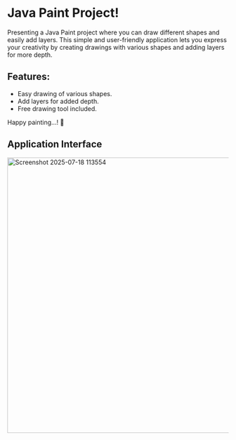 # Java Paint Project!

Presenting a Java Paint project where you can draw different shapes and easily add layers. 
This simple and user-friendly application lets you express your creativity by creating drawings with various shapes and adding layers for more depth.

## Features:
- Easy drawing of various shapes.
- Add layers for added depth.
- Free drawing tool included.

Happy painting...! 🎨

## Application Interface
<img width="598" height="628" alt="Screenshot 2025-07-18 113554" src="https://github.com/user-attachments/assets/e5011003-6aa8-4c81-bd45-6ba4b99225b4" />



